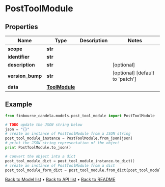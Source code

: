 # PostToolModule


## Properties
Name | Type | Description | Notes
------------ | ------------- | ------------- | -------------
**scope** | **str** |  | 
**identifier** | **str** |  | 
**description** | **str** |  | [optional] 
**version_bump** | **str** |  | [optional] [default to 'patch']
**data** | [**ToolModule**](ToolModule.md) |  | 

## Example

```python
from finbourne_candela.models.post_tool_module import PostToolModule

# TODO update the JSON string below
json = "{}"
# create an instance of PostToolModule from a JSON string
post_tool_module_instance = PostToolModule.from_json(json)
# print the JSON string representation of the object
print PostToolModule.to_json()

# convert the object into a dict
post_tool_module_dict = post_tool_module_instance.to_dict()
# create an instance of PostToolModule from a dict
post_tool_module_form_dict = post_tool_module.from_dict(post_tool_module_dict)
```
[Back to Model list](../README.md#documentation-for-models) &#8226; [Back to API list](../README.md#documentation-for-api-endpoints) &#8226; [Back to README](../README.md)


